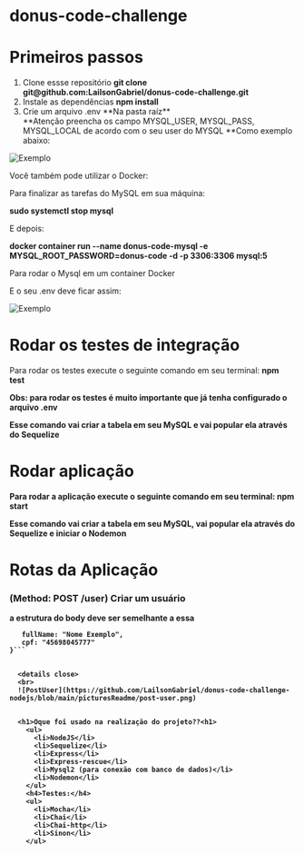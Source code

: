 # donus-code-challenge

# Primeiros passos
<ol>
  <li>Clone essse repositório <strong>git clone git@github.com:LailsonGabriel/donus-code-challenge.git</strong></li>
  <li>Instale as dependências <strong>npm install</strong></li>
  <li>Crie um arquivo .env **Na pasta raíz**</strong></li>
  **Atenção preencha os campo MYSQL_USER, MYSQL_PASS, MYSQL_LOCAL de acordo com o seu user do MYSQL
  **Como exemplo abaixo:
</ol>


![Exemplo](https://github.com/LailsonGabriel/donus-code-challenge/blob/main/env-example.png)

Você também pode utilizar o Docker:

<p>Para finalizar as tarefas do MySQL em sua máquina:</p>
<strong>sudo systemctl stop mysql</strong>
<p>E depois:</p>
<strong>docker container run --name donus-code-mysql -e MYSQL_ROOT_PASSWORD=donus-code -d -p 3306:3306 mysql:5</strong>
<p>Para rodar o Mysql em um container Docker</p>

<p>E o seu .env deve ficar assim:</p>

![Exemplo](https://github.com/LailsonGabriel/donus-code-challenge/blob/main/Screenshot%20from%202022-02-06%2014-52-09.png)



# Rodar os testes de integração
Para rodar os testes execute o seguinte comando em seu terminal: <strong>npm test<strong> <p>Obs: para rodar os testes é muito importante que já tenha configurado o arquivo .env<p>
<p>Esse comando vai criar a tabela em seu MySQL e vai popular ela através do Sequelize</p>
  
  
  
<h1>Rodar aplicação</h1>
Para rodar a aplicação execute o seguinte comando em seu terminal: <strong>npm start<strong>
<p>Esse comando vai criar a tabela em seu MySQL, vai popular ela através do Sequelize e iniciar o Nodemon</p>
  
  
<h1>Rotas da Aplicação</h1>
<h3>(Method: POST /user) Criar um usuário</h3>
<p>a estrutura do body deve ser semelhante a essa</p>
  
  
```{
   fullName: "Nome Exemplo",
   cpf: "45698045777"
}```
  
  
  <details close>
  <br>
  ![PostUser](https://github.com/LailsonGabriel/donus-code-challenge-nodejs/blob/main/picturesReadme/post-user.png)
  
  
  <h1>Oque foi usado na realização do projeto??<h1>
    <ul>
      <li>NodeJS</li>
      <li>Sequelize</li>
      <li>Express</li>
      <li>Express-rescue</li>
      <li>Mysql2 (para conexão com banco de dados)</li>
      <li>Nodemon</li>
    </ul>
    <h4>Testes:</h4>
    <ul>
      <li>Mocha</li>
      <li>Chai</li>
      <li>Chai-http</li>
      <li>Sinon</li>
    </ul>
